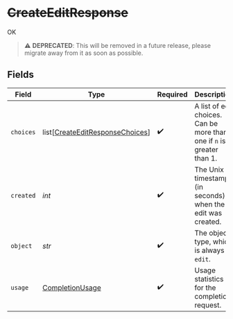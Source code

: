 # ~~CreateEditResponse~~

OK

> :warning: **DEPRECATED**: This will be removed in a future release, please migrate away from it as soon as possible.


## Fields

| Field                                                                               | Type                                                                                | Required                                                                            | Description                                                                         |
| ----------------------------------------------------------------------------------- | ----------------------------------------------------------------------------------- | ----------------------------------------------------------------------------------- | ----------------------------------------------------------------------------------- |
| `choices`                                                                           | list[[CreateEditResponseChoices](../../models/shared/createeditresponsechoices.md)] | :heavy_check_mark:                                                                  | A list of edit choices. Can be more than one if `n` is greater than 1.              |
| `created`                                                                           | *int*                                                                               | :heavy_check_mark:                                                                  | The Unix timestamp (in seconds) of when the edit was created.                       |
| `object`                                                                            | *str*                                                                               | :heavy_check_mark:                                                                  | The object type, which is always `edit`.                                            |
| `usage`                                                                             | [CompletionUsage](../../models/shared/completionusage.md)                           | :heavy_check_mark:                                                                  | Usage statistics for the completion request.                                        |